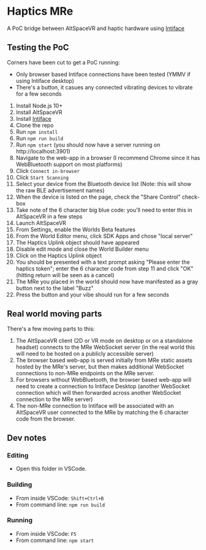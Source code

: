# Haptics MRe

A PoC bridge between AltSpaceVR and haptic hardware using [Intiface](https://intiface.com/desktop/)


## Testing the PoC

Corners have been cut to get a PoC running:
* Only browser based Intiface connections have been tested (YMMV if using Intiface desktop)
* There's a button, it casues any connected vibrating devices to vibrate for a few seconds


1. Install Node.js 10+
2. Install AltSpaceVR
3. Install [Intiface](https://intiface.com/desktop/)
2. Clone the repo
3. Run `npm install`
4. Run `npm run build`
5. Run `npm start` (you should now have a server running on http://localhost:3901)
6. Navigate to the web-app in a browser (I recommend Chrome since it has WebBluetooth support on most platforms)
7. Click `Connect in-browser`
8. Click `Start Scanning`
9. Select your device from the Bluetooth device list (Note: this will show the raw BLE advertisement names)
10. When the device is listed on the page, check the "Share Control" check-box
11. Take note of the 6 character big blue code: you'll need to enter this in AltSpaceVR in a few steps
12. Launch AltSpaceVR
13. From Settings, enable the Worlds Beta features
14. From the World Editor menu, click SDK Apps and chose "local server"
15. The Haptics Uplink object should have appeared
16. Disable edit mode and close the World Builder menu
17. Click on the Haptics Uplink object
18. You should be presented with a text prompt asking "Please enter the haptics token"; enter the 6 character code from step 11 and click "OK" (hitting return will be seen as a cancel)
19. The MRe you placed in the world should now have manifested as a gray button next to the label "Buzz"
20. Press the button and your vibe should run for a few seconds

## Real world moving parts

There's a few moving parts to this:
1. The AltSpaceVR client (2D or VR mode on desktop or on a standalone headset) connects to the MRe WebSocket server (in the real world this will need to be hosted on a publicly accessible server)
2. The browser based web-app is served initially from MRe static assets hosted by the MRe's server, but then makes additional WebSocket connections to non-MRe endpoints on the MRe server.
3. For browsers without WebBluetooth, the browser based web-app will need to create a connection to Intiface Desktop (another WebSocket connection which will then forwarded across another WebSocket connection to the MRe server)
4. The non-MRe connection to Intiface will be associated with an AltSpaceVR user connected to the MRe by matching the 6 character code from the browser.


## Dev notes

### Editing

* Open this folder in VSCode.

### Building

* From inside VSCode: `Shift+Ctrl+B`
* From command line: `npm run build`

### Running

* From inside VSCode: `F5`
* From command line: `npm start`
